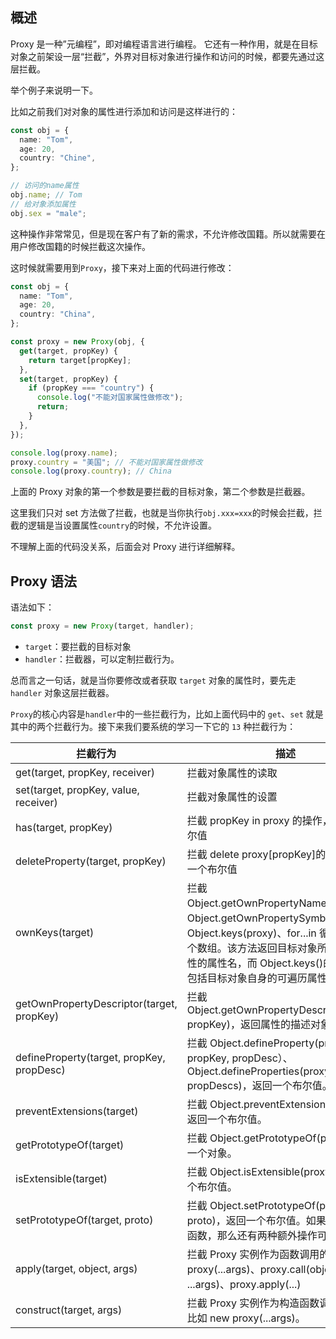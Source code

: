 ## 概述

Proxy 是一种”元编程”，即对编程语言进行编程。
它还有一种作用，就是在目标对象之前架设一层“拦截”，外界对目标对象进行操作和访问的时候，都要先通过这层拦截。

举个例子来说明一下。

比如之前我们对对象的属性进行添加和访问是这样进行的：

```ts
const obj = {
  name: "Tom",
  age: 20,
  country: "Chine",
};

// 访问的name属性
obj.name; // Tom
// 给对象添加属性
obj.sex = "male";
```

这种操作非常常见，但是现在客户有了新的需求，不允许修改国籍。所以就需要在用户修改国籍的时候拦截这次操作。

这时候就需要用到`Proxy`，接下来对上面的代码进行修改：

```ts
const obj = {
  name: "Tom",
  age: 20,
  country: "China",
};

const proxy = new Proxy(obj, {
  get(target, propKey) {
    return target[propKey];
  },
  set(target, propKey) {
    if (propKey === "country") {
      console.log("不能对国家属性做修改");
      return;
    }
  },
});

console.log(proxy.name);
proxy.country = "美国"; // 不能对国家属性做修改
console.log(proxy.country); // China
```

上面的 Proxy 对象的第一个参数是要拦截的目标对象，第二个参数是拦截器。

这里我们只对 set 方法做了拦截，也就是当你执行`obj.xxx=xxx`的时候会拦截，拦截的逻辑是当设置属性`country`的时候，不允许设置。

不理解上面的代码没关系，后面会对 Proxy 进行详细解释。

## Proxy 语法

语法如下：

```ts
const proxy = new Proxy(target, handler);
```

- `target`：要拦截的目标对象
- `handler`：拦截器，可以定制拦截行为。

总而言之一句话，就是当你要修改或者获取 `target` 对象的属性时，要先走 `handler` 对象这层拦截器。

`Proxy`的核心内容是`handler`中的一些拦截行为，比如上面代码中的 `get`、`set` 就是其中的两个拦截行为。接下来我们要系统的学习一下它的 `13` 种拦截行为：

| 拦截行为                                  | 描述                                                                                                                                                                                                                               |
| ----------------------------------------- | ---------------------------------------------------------------------------------------------------------------------------------------------------------------------------------------------------------------------------------- |
| get(target, propKey, receiver)            | 拦截对象属性的读取                                                                                                                                                                                                                 |
| set(target, propKey, value, receiver)     | 拦截对象属性的设置                                                                                                                                                                                                                 |
| has(target, propKey)                      | 拦截 propKey in proxy 的操作，返回一个布尔值                                                                                                                                                                                       |
| deleteProperty(target, propKey)           | 拦截 delete proxy[propKey]的操作，返回一个布尔值                                                                                                                                                                                   |
| ownKeys(target)                           | 拦截 Object.getOwnPropertyNames(proxy)、Object.getOwnPropertySymbols(proxy)、Object.keys(proxy)、for...in 循环，返回一个数组。该方法返回目标对象所有自身的属性的属性名，而 Object.keys()的返回结果仅包括目标对象自身的可遍历属性。 |
| getOwnPropertyDescriptor(target, propKey) | 拦截 Object.getOwnPropertyDescriptor(proxy, propKey)，返回属性的描述对象。                                                                                                                                                         |
| defineProperty(target, propKey, propDesc) | 拦截 Object.defineProperty(proxy, propKey, propDesc）、Object.defineProperties(proxy, propDescs)，返回一个布尔值。                                                                                                                 |
| preventExtensions(target)                 | 拦截 Object.preventExtensions(proxy)，返回一个布尔值。                                                                                                                                                                             |
| getPrototypeOf(target)                    | 拦截 Object.getPrototypeOf(proxy)，返回一个对象。                                                                                                                                                                                  |
| isExtensible(target)                      | 拦截 Object.isExtensible(proxy)，返回一个布尔值。                                                                                                                                                                                  |
| setPrototypeOf(target, proto)             | 拦截 Object.setPrototypeOf(proxy, proto)，返回一个布尔值。如果目标对象是函数，那么还有两种额外操作可以拦截。                                                                                                                       |
| apply(target, object, args)               | 拦截 Proxy 实例作为函数调用的操作，比如 proxy(...args)、proxy.call(object, ...args)、proxy.apply(...)                                                                                                                              |
| construct(target, args)                   | 拦截 Proxy 实例作为构造函数调用的操作，比如 new proxy(...args)。                                                                                                                                                                   |
